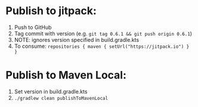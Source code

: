 
# Publish to jitpack:
1. Push to GitHub
2. Tag commit with version (e.g. `git tag 0.6.1 && git push origin 0.6.1`)
  1. NOTE: ignores version specified in build.gradle.kts
3. To consume: `repositories { maven { setUrl("https://jitpack.io") } }` 

# Publish to Maven Local:
1. Set version in build.gradle.kts
2. `./gradlew clean publishToMavenLocal`